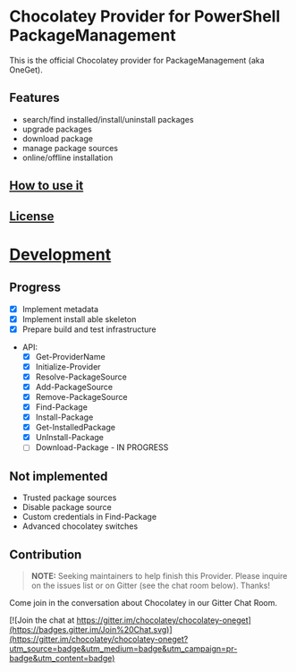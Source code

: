 # Chocolatey Provider for PowerShell PackageManagement

This is the official Chocolatey provider for PackageManagement (aka OneGet).

## Features

* search/find installed/install/uninstall packages
* upgrade packages
* download package
* manage package sources
* online/offline installation

## [How to use it](/docs/howto.md)

## [License](LICENSE)

# [Development](/docs/contributing.md)

## Progress

* [x] Implement metadata
* [x] Implement install able skeleton
* [x] Prepare build and test infrastructure
* API:
  * [x] Get-ProviderName
  * [x] Initialize-Provider
  * [x] Resolve-PackageSource
  * [x] Add-PackageSource
  * [x] Remove-PackageSource
  * [x] Find-Package
  * [x] Install-Package
  * [x] Get-InstalledPackage
  * [x] UnInstall-Package
  * [ ] Download-Package - IN PROGRESS

## Not implemented
* Trusted package sources
* Disable package source
* Custom credentials in Find-Package
* Advanced chocolatey switches

## Contribution

> **NOTE:** Seeking maintainers to help finish this Provider. Please inquire on the issues list or on Gitter (see the chat room below). Thanks!

Come join in the conversation about Chocolatey in our Gitter Chat Room.

[![Join the chat at https://gitter.im/chocolatey/chocolatey-oneget](https://badges.gitter.im/Join%20Chat.svg)](https://gitter.im/chocolatey/chocolatey-oneget?utm_source=badge&utm_medium=badge&utm_campaign=pr-badge&utm_content=badge)
